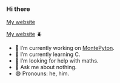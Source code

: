 ### Hi there 

<a href="https://majoliwier.github.io" target="_blank">My website</a>

[My website](https://majoliwier.github.io/)  :beetle:

- 🔭 I’m currently working on [MontePyton](https://github.com/AGH-Narzedzia-Informatyczne-2022-2023/MontePyton). 
- 🌱 I’m currently learning C.
- 🤔 I’m looking for help with maths.
- 💬 Ask me about nothing.
- 😄 Pronouns: he, him.


